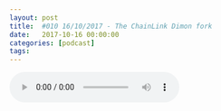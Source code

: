 ```yaml
---
layout: post
title:  #010 16/10/2017 - The ChainLink Dimon fork
date:   2017-10-16 00:00:00
categories: [podcast]
tags:
---
```

<audio src='http://feeds.soundcloud.com/stream/347068826-la-bulle-crypto-010-16102017-the-chainlink-dimon-fork.mp3' autoplay='false' controls='true' />

Des questions à propos de l’épisode ? On a dit une bêtise ? Envie de partager et d’échanger ?
Rejoins nous sur notre communauté Telegram (https://t.me/joinchat/BPCby0LDFPYTUhYNDlILVg) ou par Twitter @labullecrypto.

Ethereum fork
https://www.coindesk.com/watch-ethereums-hard-fork-happens/

Binance burn
https://support.binance.com/hc/en-us/articles/115002096072-Binance-Coin-Burn-in-2017-Fall

Législation: Canada
https://news.bitcoin.com/canadian-securities-commission-cryptocurrencies-icos/

Le point Jamie Dimon https://www.cnbc.com/2017/10/13/jamie-dimon-says-people-who-buy-bitcoin-are-stupid.html

La note de Flo : ChainLink

Ce que disent les réseaux sociaux: Unify
http://www.unify.today/ 

Envoie nous une note:
Rejoins le groupe Telegram (https://t.me/joinchat/BPCby0HPSj2QigmCndrHJg) et envoie une note audio de 30 secondes à 1 minute qui explique quelle est ta coin préférée, pourquoi et pourquoi les autres devraient investir dedans. Tu peux ensuite quitter le groupe ! On diffusera les messages à la fin de chaque épisode :)

Soutenez le podcast:
BTC: 1F8mSBpdVSYbW7S5w5zaFRtPkJGAjneFVN
LTC: LgKsmiwozmhH4XixzP9iUzHR3DBGtCuo7F
ETH (et autres tokens): 0xe390d66441D0144fd54bd82Bff96B94E7620196f 

Intro/outro music: Cash Rules by Ari de Niro is licensed under a Attribution-NonCommercial 3.0 International License.
